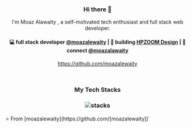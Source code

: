 <h3 align="center"> Hi there 👋</h3>

<p align="center">
I'm Moaz Alawaity , a self-motivated tech enthusiast and full stack web developer.
</p>

<h4 align="center">
💻 full stack developer <a href="https://github.com/moazalewaity">@moazalewaity</a> | 🌱 building <a href="https://github.com/moazalewaity/HPZOOM">HPZOOM Design</a> | 💬 connect <a href="https://twitter.com/moazalawaity">@moazalawaity</a>
</h4>
<p  align="center">
<a href="https://github.com/moazalewaity/">https://github.com/moazalewaity</a>
</p>

<br/>
<h3 align="center">
My Tech Stacks
</h3>

<h3 align="center">
<img src="https://raw.githubusercontent.com/akasrai/akasrai/master/assets/stack-hills.svg" alt="stacks"/>
</h3>
⭐️ From [moazalewaity](https://github.com/[moazalewaity])`

